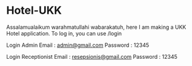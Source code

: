 # Hotel-UKK
Assalamualaikum warahmatullahi wabarakatuh, here I am making a UKK Hotel application.
To log in, you can use /login

Login Admin
Email : admin@gmail.com
Password : 12345

Login Receptionist
Email : resepsionis@gmail.com
Password : 12345

